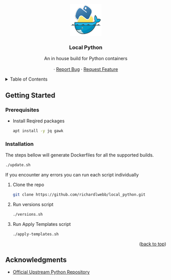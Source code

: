 <!-- PROJECT LOGO -->
<br />
<div align="center">
  <a href="https://github.com/richardlwebb/local_python/issues">
    <img src="logo.png" alt="Logo" width="100" height="100">
  </a>

  <h3 align="center">Local Python</h3>

  <p align="center">
    An in house build for Python containers
    <br />
    <br />
    ·
    <a href="https://github.com/richardlwebb/local_python/issues">Report Bug</a>
    ·
    <a href="https://github.com/richardlwebb/local_python/issues">Request Feature</a>
  </p>
</div>

<!-- TABLE OF CONTENTS -->
<details>
  <summary>Table of Contents</summary>
  <ol>
    <li>
      <a href="#getting-started">Getting Started</a>
      <ul>
        <li><a href="#prerequisites">Prerequisites</a></li>
        <li><a href="#installation">Installation</a></li>
      </ul>
    </li>
    <li><a href="#acknowledgments">Acknowledgments</a></li>
  </ol>
</details>

<!-- GETTING STARTED -->
## Getting Started

### Prerequisites
* Install Reqired packages 
  ```sh
  apt install -y jq gawk
  ```

### Installation

The steps bellow will generate Dockerfiles for all the supported builds.

```sh
./update.sh   
```

If you encounter any errors you can run each script individually

1. Clone the repo
   ```sh
   git clone https://github.com/richardlwebb/local_python.git
   ```
3. Run versions script
   ```sh
   ./versions.sh
   ```
4. Run Apply Templates script
   ```sh
   ./apply-templates.sh
   ```

<p align="right">(<a href="#readme-top">back to top</a>)</p>

<!-- ACKNOWLEDGMENTS -->
## Acknowledgments

* [Official Upstream Python Repository](https://github.com/docker-library/python)
